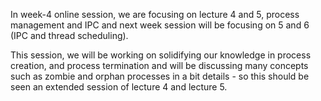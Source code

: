In week-4 online session, we are focusing on lecture 4 and 5, process management and IPC and next week session will be focusing on 5 and 6 (IPC and thread scheduling).

This session, we will be working on solidifying our knowledge in process creation, and process termination and will be discussing many concepts such as zombie and orphan processes in a bit details - so this should be seen an extended session of lecture 4 and lecture 5.







